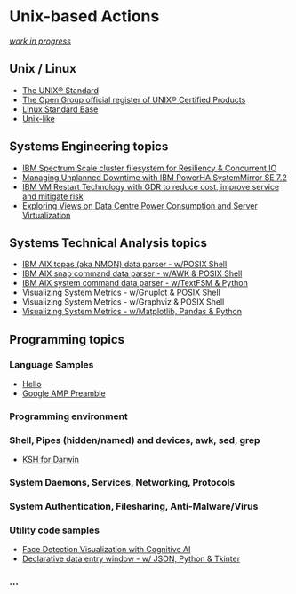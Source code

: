 # Unix-based Actions
<i>[work in progress](https://realbjornroden.github.io)</i>

## Unix / Linux
* [The UNIX® Standard](https://www.opengroup.org/membership/forums/platform/unix)
* [The Open Group official register of UNIX&reg; Certified Products](https://www.opengroup.org/openbrand/register/)
* [Linux Standard Base](https://refspecs.linuxfoundation.org/lsb.shtml)
* [Unix-like](https://en.wikipedia.org/wiki/Unix-like)

## Systems Engineering topics
* [IBM Spectrum Scale cluster filesystem for Resiliency & Concurrent IO](https://www.ibm.com/developerworks/community/blogs/05e5b6f0-ad06-4c88-b231-c550178943de/entry/IBM_Spectrum_Scale_cluster)
* [Managing Unplanned Downtime with IBM PowerHA SystemMirror SE 7.2](https://www.ibm.com/developerworks/community/blogs/05e5b6f0-ad06-4c88-b231-c550178943de/entry/powerha-managing-unplanned-downtime)
* [IBM VM Restart Technology with GDR to reduce cost, improve service and mitigate risk](https://www.ibm.com/developerworks/community/blogs/05e5b6f0-ad06-4c88-b231-c550178943de/entry/IBM_VM_restart_technology_to_reduce_cost_improve_service_and_mitigate_risk)
* [Exploring Views on Data Centre Power Consumption and Server Virtualization](http://lup.lub.lu.se/lupStat/record/1436859)

## Systems Technical Analysis topics
* [IBM AIX topas (aka NMON) data parser - w/POSIX Shell](https://github.com/realBjornRoden/unix/blob/master/aix/tagsplit/README.md)
* [IBM AIX snap command data parser - w/AWK & POSIX Shell](https://github.com/realBjornRoden/unix/blob/master/aix/snapaix/README.md)
* [IBM AIX system command data parser - w/TextFSM & Python](https://github.com/realBjornRoden/unix/blob/master/aix/sysdata/README.md)
* Visualizing System Metrics - w/Gnuplot & POSIX Shell
* Visualizing System Metrics - w/Graphviz & POSIX Shell
* [Visualizing System Metrics - w/Matplotlib, Pandas & Python](https://github.com/realBjornRoden/unix/blob/master/pandas/README.md)

## Programming topics
### Language Samples
* [Hello](https://github.com/realBjornRoden/unix/blob/master/hello/README.md)
* [Google AMP Preamble](https://github.com/realBjornRoden/AMP/blob/master/README.md)

### Programming environment
### Shell, Pipes (hidden/named) and devices, awk, sed, grep
* [KSH for Darwin](https://realbjornroden.github.io/unix/)

### System Daemons, Services, Networking, Protocols
### System Authentication, Filesharing, Anti-Malware/Virus
### Utility code samples
* [Face Detection Visualization with Cognitive AI](https://github.com/realBjornRoden/cognition/blob/master/amp/)
* [Declarative data entry window - w/ JSON, Python & Tkinter](https://github.com/realBjornRoden/unix/blob/master/gui/)
### ...
